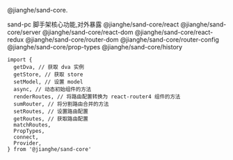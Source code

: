 @jianghe/sand-core.

sand-pc 脚手架核心功能,对外暴露
@jianghe/sand-core/react
@jianghe/sand-core/server
@jianghe/sand-core/react-dom
@jianghe/sand-core/react-redux
@jianghe/sand-core/router-dom
@jianghe/sand-core/router-config
@jianghe/sand-core/prop-types
@jianghe/sand-core/history

```
import {
  getDva, // 获取 dva 实例
  getStore, // 获取 store
  setModel, // 设置 model
  async, // 动态初始组件的方法
  renderRoutes, // 将路由配置转换为 react-router4 组件的方法
  sumRouter, // 将分割路由合并的方法
  setRoutes, // 设置路由配置
  getRoutes, // 获取路由配置
  matchRoutes,
  PropTypes,
  connect,
  Provider,
} from '@jianghe/sand-core'
```
